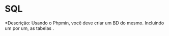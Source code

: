 # SQL

*Descrição: Usando o Phpmin, você deve criar um BD do mesmo. Incluindo um por um, as tabelas .

